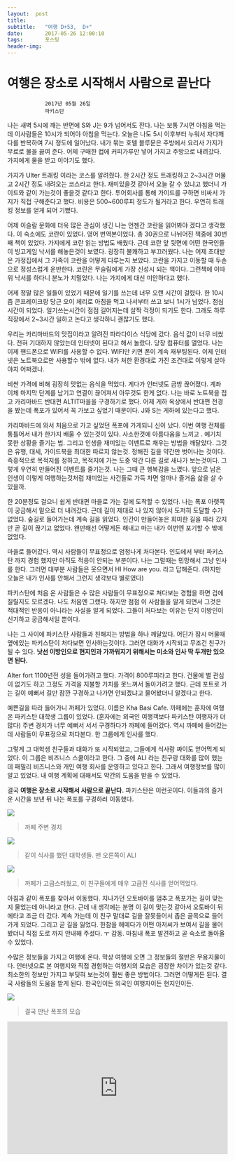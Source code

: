```yaml
---
layout:  post
title:   
subtitle:   "여행 D+53,  D+"
date:       2017-05-26 12:00:10
tags:       포스팅
header-img:
---
```


# 여행은 장소로 시작해서 사람으로 끝난다 

```
			2017년 05월 26일
			파키스탄
```

나는 새벽 5시에 깨는 반면에 S와 J는 9가 넘어서도 잔다. 나는 보통 7시면 아침을 먹는데 이사람들은 10시가 되어야 아침을 먹는다. 오늘은 나도 5시 이후부터 누워서 자다깨다를 반복하여 7시 정도에 일어났다. 내가 묶는 호텔 블루문은 주방에서 요리사 가지가 무료로 물을 끓여 준다. 어제 구매한 컵에 커피가루만 넣어 가지고 주방으로 내려갔다. 가지에게 물을 받고 이야기도 했다.

가지가 Ulter 트래킹 이라는 코스를 알려줬다. 한 2시간 정도 트래킹하고 2~3시간 머물고 2시간 정도 내려오는 코스라고 한다. 재미있을것 같아서 오늘 갈 수 있냐고 했더니 가이드와 같이 가는것이 좋을것 같다고 한다. 투어회사를 통해 가이드를 구하면 비싸서 가지가 직접 구해준다고 했다. 비용은 500~600루피 정도가 될거라고 한다. 우연히 트래킹 정보를 얻게 되어 기뻤다.

어제 이슬람 문화에 더욱 많은 관심이 생긴 나는 언젠간 코란을 읽어봐야 겠다고 생각했다. 이 숙소에도 코란이 있었다. 영어 번역본이었다. 총 30권으로 나뉘어진 책중에 30번째 책이 있었다. 가지에게 코란 읽는 방법도 배웠다. 근데 코란 앞 뒷면에 어떤 한국인들이 빙고게임 낙서를 해놓은것이 보였다. 굉장히 불쾌하고 부끄러웠다. 나는 어제 초대받은 가정집에서 그 가족이 코란을 어떻게 다루는지 보았다. 코란을 가지고 이동할 때 두손으로 정성스럽게 운반한다. 코란은 무슬림에게 가장 신성시 되는 책이다. 그런책에 이따위 낙서를 하다니 분노가 치밀었다. 나는 가지에게 대신 미안하다고 했다.

어제 정말 많은 일들이 있었기 때문에 일기를 쓰는데 너무 오랜 시간이 걸렸다. 한 10시즘 콘프레이크랑 당근 오이 체리로 아침을 먹고 나서부터 쓰고 보니 1시가 넘었다. 점심시간이 되었다. 일기쓰는시간이 점점 길어지는데 살짝 걱정이 되기도 한다. 그래도 하루 직장에서 2~3시간 일하고 논다고 생각하니 괜찮기도 했다.

우리는 카리마바드의 맛집이라고 알려진 파라다이스 식당에 갔다. 음식 값이 너무 비쌌다. 전혀 기대하지 않았는데 인터넷이 된다고 해서 놀랐다. 당장 컴퓨터를 열었다. 나는 이제 핸드폰으로 WIFI를 사용할 수 없다. WIFI만 키면 폰이 계속 재부팅된다. 이제 인터넷은 노트북으로만 사용할수 밖에 없다. 내가 처한 환경대로 가진 조건대로 이렇게 살아야지 어쩌겠나.

비싼 가격에 비해 굉장히 맛없는 음식을 먹었다. 게다가 인터넷도 금방 끊어졌다. 계좌 이체 마지막 단계를 남기고 연결이 끊어져서 아무것도 한게 없다. 나는 바로 노트북을 접고 카리마바드 반대편 ALTIT마을을 구경하기로 했다. 어제 게하 옥상에서 반대편 전경을 봤는데 폭포가 있어서 꼭 가보고 싶었기 때문이다. J와 S는 게하에 있는다고 했다.

카리마바드에 와서 처음으로 가고 싶었던 폭포에 가게되니 신이 났다. 이번 여행 전체를 통틀어서 내가 한가지 배울 수 있는것이 있다. 사소한것에 아름다움을 느끼고 . 예기치 못한 상황을 즐기는 법. 그리고 인생을 재미있는 이벤트로 채우는 방법을 깨달았다. 그것은 유행, 대세, 가이드북을 최대한 따르지 않는것. 정해진 길을 약간만 벗어나는 것이다. 즉흥적으로 목적지를 정하고, 목적지에 가는 도중 약간 다른 길로 새나가 보는것이다. 그렇게 우연히 만들어진 이벤트를 즐기는것. 나는 그때 큰 행복감을 느꼈다. 앞으로 남은 인생이 이렇게 여행하는것처럼 재미있는 사건들로 가득 차면 얼마나 즐거움 삶을 살 수 있을까.

한 20분정도 걸으니 쉽게 반대편 마을로 가는 길에 도착할 수 있었다. 나는 폭포 아랫쪽이 궁금해서 밑으로 더 내려갔다. 근데 길이 제대로 나 있지 않아서 도저히 도달할 수가 없었다. 숲길로 들어가는데 계속 길을 읽었다. 인간이 만들어놓은 희미한 길을 따라 갔지만 곧 길이 끊기고 없었다. 왠만해선 어떻게든 해내고 마는 내가 이번엔 포기할 수 밖에 없었다.

마을로 들어갔다. 역시 사람들이 무표정으로 엄청나게 처다본다. 인도에서 부터 파키스탄 까지 경험 했지만 아직도 적응이 안되는 부분이다. 나는 그럴때는 민망해서 그냥 인사를 한다. 그러면 대부분 사람들은 웃으면서 HI How are you. 라고 답해준다. (하지만 오늘은 내가 인사를 안해서 그런지 생각보다 별로였다)

파키스탄에 처음 온 사람들은 수 많은 사람들이 무표정으로 쳐다보는 경험을 하면 겁에 질릴지도 모르겠다. 나도 처음엔 그랬다. 하지만 점점 이 사람들을 알게 되면서 그것은 적대적인 반응이 아니라는 사실을 알게 되었다. 그들이 처다보는 이유는 단지 이방인이 신기하고 궁금해서일 뿐이다.

나는 그 사이에 파키스탄 사람들과 친해지는 방법을 하나 깨달았다. 어딘가 잠시 머물때 옆에있는 파키스탄이 처다보면 인사하는것이다. 그러면 대화가 시작되고 무조건 친구가 될 수 있다. __낫선 이방인으로 현지인과 가까워지기 위해서는 미소와 인사 딱 두개만 있으면 된다.__

Alter fort 1100년전 성을 들어가려고 했다. 가격이 800루피라고 한다. 건물에 별 관심이 없기도 하고 그정도 가격을 지불할 가치를 못느껴서 돌아가려고 했다. 근데 포트로 가는 길이 예뻐서 길만 잠깐 구경하고 나가면 안되겠냐고 물어봤더니 알겠다고 한다.

예쁜길을 따라 들어가니 까페가 있었다. 이름은 Kha Basi Cafe. 까페에는 훈자에 여행 온 파키스탄 대학생 그룹이 있었다. (훈자에는 외국인 여행객보다 파키스탄 여행자가 더 많다) 주변 경치가 너무 예뻐서 서서 구경하다가 까페에 들어갔다. 역시 까페에 들어갔는데 사람들이 무표정으로 처다본다. 한 그룹에게 인사를 했다.

그렇게 그 대학생 친구들과 대화가 또 시작되었고, 그들에게 식사랑 짜이도 얻어먹게 되었다. 이 그룹은 비즈니스 스쿨이라고 한다. 그 중에 ALI 라는 친구랑 대화를 많이 했는데 패밀리 비즈니스와 개인 여행 회사를 운영하고 있다고 한다. 그래서 여행정보를 많이 알고 있었다. 내 여행 계획에 대해서도 약간의 도움을 받을 수 있었다.

결국 __여행은 장소로 시작해서 사람으로 끝난다.__ 파키스탄은 이런곳이다. 이들과의 즐거운 시간을 보낸 뒤 나는 폭포를 구경하러 이동했다.


![](/img/170526-land.jpg)
> 까페 주변 경치

![](/img/170526-ali.jpg)
> 같이 식사를 했던 대학생들. 맨 오른쪽이 ALI

![](/img/170526-food.jpg)
> 까페가 고급스러웠고, 이 친구들에게 매우 고급진 식사를 얻어먹었다.  

아침과 같이 폭포를 찾아서 이동했다. 지나가던 오토바이를 멈추고 폭포가는 길이 맞는지 물었는데 아니라고 한다. 근데 내 생각에는 분명 이 길이 맞는것 같아서 오토바이 뒤에타고 조금 더 갔다. 계속 가는데 이 친구 말대로 길을 잘못들어서 좁은 골목으로 들어가게 되었다. 그리고 곧 길을 잃었다. 한참을 헤메다가 어떤 아저씨가 보여서 길을 물어봤더니 직접 도로 까지 안내해 주셨다. ㅜ 감동. 마침내 폭포 발견하고 곧 숙소로 돌아올 수 있었다.

수많은 정보들을 가지고 여행에 온다. 막상 여행에 오면 그 정보들의 절반은 무용지물이다. 인터넷으로 본 여행지와 직접 경험하는 여행지의 모습은 굉장한 차이가 있는것 같다. 최소한의 정보만 가지고 부딪혀 보는것이 훨씬 좋은 방법이다. 그러면 어떻게든 된다. 결국 사람들의 도움을 받게 된다. 한국인이든 외국인 여행자이든 현지인이든.

![](/img/170526-waterfall.jpg)
> 결국 만난 폭포의 모습

<center>
<style>
	.google-maps {
		position: relative;
		padding-bottom: 60%; // This is the aspect ratio
		height: 0;
		overflow: hidden;
	}
	.google-maps iframe {
		position: absolute;
		top: 0;
		left: 0;
		width: 100% !important;
		height: 100% !important;
	}
</style>

<div class="google-maps">
	<iframe src="https://www.google.com/maps/embed?pb=!1m18!1m12!1m3!1d6429.59319200676!2d74.6811249!3d36.3172391!2m3!1f0!2f0!3f0!3m2!1i1024!2i768!4f13.1!3m3!1m2!1s0x38e8a0b22e872f29%3A0x146af6ad0d684d97!2sKha%20Basi%20Cafe!5e0!3m2!1sen!2skr!4v1567424576572!5m2!1sen!2skr" width="600" height="450" frameborder="0" style="border:0;" allowfullscreen=""></iframe>
</div>
</center>


